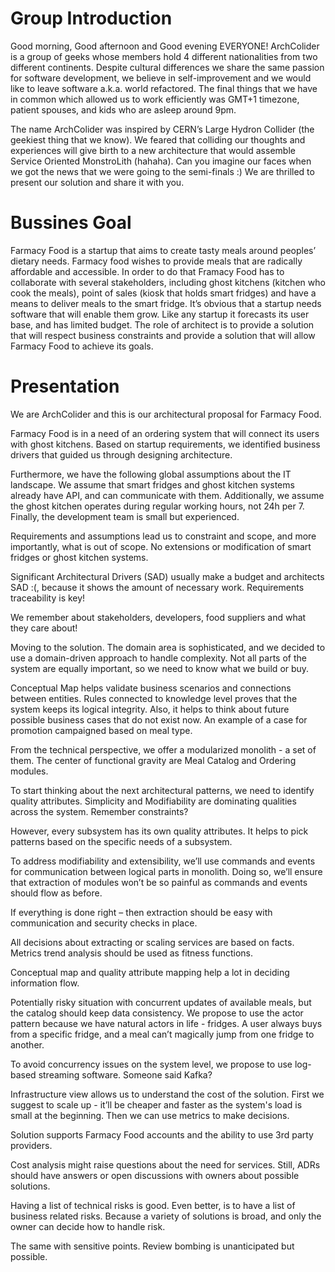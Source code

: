 # Group Introduction

Good morning, Good afternoon and Good evening EVERYONE! ArchColider is a group of geeks whose members hold 4 different nationalities from two different continents. Despite cultural differences we share the same passion for software development, we believe in self-improvement and we would like to leave software a.k.a. world refactored. The final things that we have in common which allowed us to work efficiently was GMT+1 timezone, patient spouses, and kids who are asleep around 9pm. 

The name ArchColider was inspired by CERN’s Large Hydron Collider (the geekiest thing that we know). We feared that colliding our thoughts and experiences will give birth to a new architecture that would assemble Service Oriented MonstroLith (hahaha). Can you imagine our faces when we got the news that we were going to the semi-finals :) We are thrilled to present our solution and share it with you.

# Bussines Goal
Farmacy Food is a startup that aims to create tasty meals around peoples’ dietary needs. Farmacy food wishes to provide meals that are radically affordable and accessible. In order to do that Framacy Food has to collaborate with several stakeholders, including ghost kitchens (kitchen who cook the meals), point of sales (kiosk that holds smart fridges) and have a means to deliver meals to the smart fridge. It’s obvious that a startup needs software that will enable them grow. Like any startup it forecasts its user base, and has limited budget. The role of architect is to provide a solution that will respect business constraints and provide a solution that will allow Farmacy Food to achieve its goals.

# Presentation

We are ArchColider and this is our architectural proposal for Farmacy Food.

Farmacy Food is in a need of an ordering system that will connect its users with ghost kitchens. Based on startup requirements, we identified business drivers that guided us through designing architecture.

Furthermore, we have the following global assumptions about the IT landscape. We assume that smart fridges and ghost kitchen systems already have API, and can communicate with them. Additionally, we assume the ghost kitchen operates during regular working hours, not 24h per 7. Finally, the development team is small but experienced.

Requirements and assumptions lead us to constraint and scope, and more importantly, what is out of scope. No extensions or modification of smart fridges or ghost kitchen systems.

Significant Architectural Drivers (SAD) usually make a budget and architects SAD :(, because it shows the amount of necessary work. Requirements traceability is key!

We remember about stakeholders, developers, food suppliers and what they care about!

Moving to the solution. The domain area is sophisticated, and we decided to use a domain-driven approach to handle complexity. Not all parts of the system are equally important, so we need to know what we build or buy.

Conceptual Map helps validate business scenarios and connections between entities. Rules connected to knowledge level proves that the system keeps its logical integrity. Also, it helps to think about future possible business cases that do not exist now. An example of a case for promotion campaigned based on meal type.

From the technical perspective, we offer a modularized monolith - a set of them. The center of functional gravity are Meal Catalog and Ordering modules.

To start thinking about the next architectural patterns, we need to identify quality attributes. Simplicity and Modifiability are dominating qualities across the system.  Remember constraints?

However, every subsystem has its own quality attributes. It helps to pick patterns based on the specific needs of a subsystem.

To address modifiability and extensibility, we’ll use commands and events for communication between logical parts in monolith. Doing so, we’ll ensure that extraction of modules won’t be so painful as commands and events should flow as before.

If everything is done right – then extraction should be easy with communication and security checks in place.

All decisions about extracting or scaling services are based on facts. Metrics trend analysis should be used as fitness functions.

Conceptual map and quality attribute mapping help a lot in deciding information flow.

Potentially risky situation with concurrent updates of available meals, but the catalog should keep data consistency.
We propose to use the actor pattern because we have natural actors in life - fridges. A user always buys from a specific fridge, and a meal can’t magically jump from one fridge to another.

To avoid concurrency issues on the system level, we propose to use log-based streaming software. Someone said Kafka?

Infrastructure view allows us to understand the cost of the solution. First we suggest to scale up - it’ll be cheaper and faster as the system's load is small at the beginning. Then we can use metrics to make decisions.

Solution supports Farmacy Food accounts and the ability to use 3rd party providers.

Cost analysis might raise questions about the need for services. Still, ADRs should have answers or open discussions with owners about possible solutions.

Having a list of technical risks is good. Even better, is to have a list of business related risks. Because a variety of solutions is broad, and only the owner can decide how to handle risk.

The same with sensitive points. Review bombing is unanticipated but possible.
